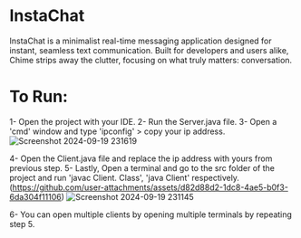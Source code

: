# InstaChat
InstaChat is a minimalist real-time messaging application designed for instant, seamless text communication. Built for developers and users alike, Chime strips away the clutter, focusing on what truly matters: conversation.


# To Run:
  1- Open the project with your IDE.
  2- Run the Server.java file.
  3- Open a 'cmd' window and type 'ipconfig' > copy your ip address. 
![Screenshot 2024-09-19 231619](https://github.com/user-attachments/assets/2f73cd31-cc73-4baa-8c7a-2f94bdc226e0)



  4- Open the Client.java file and replace the ip address with yours from previous step.
  5- Lastly, Open a terminal and go to the src folder of the project and run 'javac Client. Class', 'java Client' respectively.
  (https://github.com/user-attachments/assets/d82d88d2-1dc8-4ae5-b0f3-6da304f11106)
![Screenshot 2024-09-19 231145](https://github.com/user-attachments/assets/cbc62d28-e238-4919-a085-d2a13271a1e6)


  6- You can open multiple clients by opening multiple terminals by repeating step 5.

